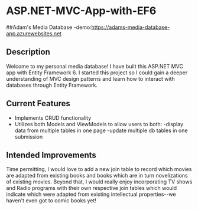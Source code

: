 # ASP.NET-MVC-App-with-EF6

  ##Adam's Media Database
   -demo:https://adams-media-database-app.azurewebsites.net
 
  ## Description
  Welcome to my personal media database! I have built this ASP.NET MVC app with Entity Framework 6. I started this project so I could gain a deeper understanding of MVC design patterns 
  and learn how to interact with databases through Entity Framework. 
  
  ## Current Features
  * Implements CRUD functionality
  * Utilizes both Models and ViewModels to allow users to both:
     -display data from multiple tables in one page
     -update multiple db tables in one submission

## Intended Improvements
Time permitting, I would love to add a new join table to record which movies are adapted from existing books and books which are in turn novelizations of existing movies. Beyond that, I would really enjoy incorporating TV shows and Radio programs with their own respective join tables which would indicate which were adapted from existing intellectual properties--we haven't even got to comic books yet! 
